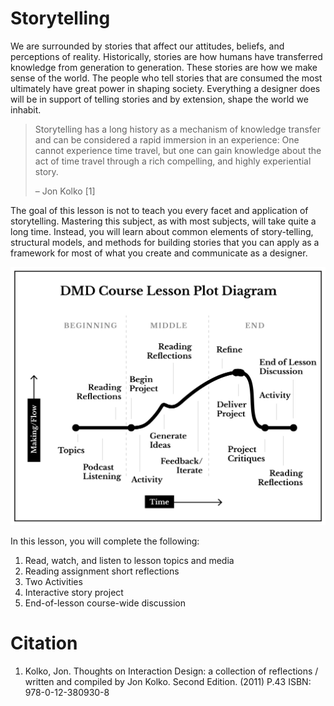 # Storytelling

We are surrounded by stories that affect our attitudes, beliefs, and perceptions of reality. Historically, stories are how humans have transferred knowledge from generation to generation. These stories are how we make sense of the world. The people who tell stories that are consumed the most ultimately have great power in shaping society. Everything a designer does will be in support of telling stories and by extension, shape the world we inhabit.

> Storytelling has a long history as a mechanism of knowledge transfer and can be considered a rapid immersion in an experience: One cannot experience time travel, but one can gain knowledge about the act of time travel through a rich compelling, and highly experiential story.
>   
>   – Jon Kolko [1]

The goal of this lesson is not to teach you every facet and application of storytelling. Mastering this subject, as with most subjects, will take quite a long time. Instead, you will learn about common elements of story-telling, structural models, and methods for building stories that you can apply as a framework for most of what you create and communicate as a designer.


![DMD Course Lesson Plot Diagram](../../assets/narrative-lesson-diagram.png)


In this lesson, you will complete the following: 

1. Read, watch, and listen to lesson topics and media
2. Reading assignment short reflections
3. Two Activities
4. Interactive story project
5. End-of-lesson course-wide discussion

# Citation

1. Kolko, Jon. Thoughts on Interaction Design: a collection of reflections / written and compiled by Jon Kolko. Second Edition. (2011) P.43 ISBN: 978-0-12-380930-8